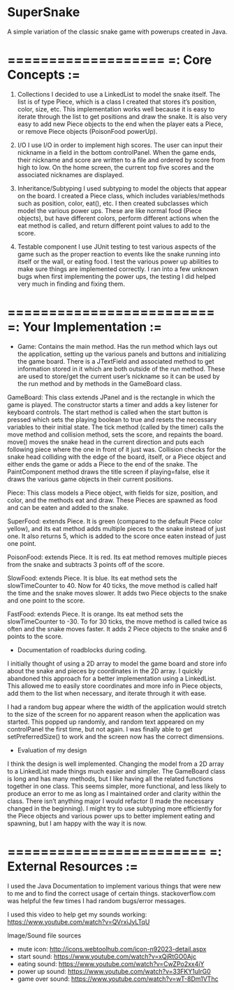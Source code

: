 # SuperSnake

A simple variation of the classic snake game with powerups created in Java. 


===================
=: Core Concepts :=
===================

  1. Collections
	I decided to use a LinkedList to model the snake itself. The list is of type Piece, which is a class I created that stores it’s position, color, size, etc. This implementation works well because it is easy to iterate through the list to get positions and draw the snake. It is also very easy to add new Piece objects to the end when the player eats a Piece, or remove Piece objects (PoisonFood powerUp).

  2. I/O
	I use I/O in order to implement high scores. The user can input their nickname in a field in the bottom controlPanel. When the game ends, their nickname and score are written to a file and ordered by score from high to low. On the home screen, the current top five scores and the associated nicknames are displayed. 

  3. Inheritance/Subtyping
	I used subtyping to model the objects that appear on the board. I created a Piece class, which includes variables/methods such as position, color, eat(), etc. I then created subclasses which model the various power ups. These are like normal food (Piece objects), but have different colors, perform different actions when the eat method is called, and return different point values to add to the score. 

  4. Testable component
	I use JUnit testing to test various aspects of the game such as the proper reaction to events like the snake running into itself or the wall, or eating food. I test the various power up abilities to make sure things are implemented correctly. I ran into a few unknown bugs when first implementing the power ups, the testing I did helped very much in finding and fixing them. 


=========================
=: Your Implementation :=
=========================

- Game: Contains the main method. Has the run method which lays out the application, setting up the various panels and buttons and initializing the game board. There is a JTextField and associated method to get information stored in it which are both outside of the run method. These are used to store/get the current user’s nickname so it can be used by the run method and by methods in the GameBoard class.

GameBoard: This class extends JPanel and is the rectangle in which the game is played. The constructor starts a timer and adds a key listener for keyboard controls. The start method is called when the start button is pressed which sets the playing boolean to true and resets the necessary variables to their initial state. The tick method (called by the timer) calls the move method and collision method, sets the score, and repaints the board. move() moves the snake head in the current direction and puts each following piece where the one in front of it just was. Collision checks for the snake head colliding with the edge of the board, itself, or a Piece object and either ends the game or adds a Piece to the end of the snake. The PaintComponent method draws the title screen if playing=false, else it draws the various game objects in their current positions.

Piece: This class models a Piece object, with fields for size, position, and color, and the methods eat and draw. These Pieces are spawned as food and can be eaten and added to the snake.

SuperFood: extends Piece. It is green (compared to the default Piece color yellow), and its eat method adds multiple pieces to the snake instead of just one. It also returns 5, which is added to the score once eaten instead of just one point.

PoisonFood: extends Piece. It is red. Its eat method removes multiple pieces from the snake and subtracts 3 points off of the score. 

SlowFood: extends Piece. It is blue. Its eat method sets the slowTimeCounter to 40. Now for 40 ticks, the move method is called half the time and the snake moves slower. It adds two Piece objects to the snake and one point to the score.

FastFood: extends Piece. It is orange. Its eat method sets the slowTimeCounter to -30. To for 30 ticks, the move method is called twice as often and the snake moves faster. It adds 2 Piece objects to the snake and 6 points to the score.



- Documentation of roadblocks during coding.

I initially thought of using a 2D array to model the game board and store info about the snake and pieces by coordinates in the 2D array. I quickly abandoned this approach for a better implementation using a LinkedList<Piece>. This allowed me to easily store coordinates and more info in Piece objects, add them to the list when necessary, and iterate through it with ease.

I had a random bug appear where the width of the application would stretch to the size of the screen for no apparent reason when the application was started. This popped up randomly, and random text appeared on my controlPanel the first time, but not again. I was finally able to get setPreferredSize() to work and the screen now has the correct dimensions.



- Evaluation of my design

I think the design is well implemented. Changing the model from a 2D array to a LinkedList made things much easier and simpler. The GameBoard class is long and has many methods, but I like having all the related functions together in one class. This seems simpler, more functional, and less likely to produce an error to me as long as I maintained order and clarity within the class. There isn’t anything major I would refactor (I made the necessary changed in the beginning). I might try to use subtyping more efficiently for the Piece objects and various power ups to better implement eating and spawning, but I am happy with the way it is now. 


========================
=: External Resources :=
========================

I used the Java Documentation to implement various things that were new to me and to find the correct usage of certain things. stackoverflow.com was helpful the few times I had random bugs/error messages. 

I used this video to help get my sounds working: https://www.youtube.com/watch?v=QVrxiJyLTqU

Image/Sound file sources
- mute icon: http://icons.webtoolhub.com/icon-n92023-detail.aspx
- start sound: https://www.youtube.com/watch?v=xQjRtGO0Ajc
- eating sound: https://www.youtube.com/watch?v=CwZPo2xx4iY
- power up sound: https://www.youtube.com/watch?v=33FKY1uIrG0
- game over sound: https://www.youtube.com/watch?v=wT-8Dm1VThc
